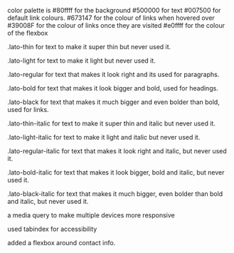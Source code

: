 color palette is
#80ffff for the background
#500000 for text
#007500 for default link colours.
#673147 for the colour of links when hovered over
#39008F for the colour of links once they are visited
#e0ffff for the colour of the flexbox


.lato-thin for text to make it super thin but never used it.

.lato-light for text to make it light but never used it.

.lato-regular for text that makes it look right and its used for paragraphs.

.lato-bold for text that makes it look bigger and bold, used for headings.

.lato-black for text that makes it much bigger and even bolder than bold, used for links.

.lato-thin-italic for text to make it super thin and italic but never used it.

.lato-light-italic for text to make it light and italic but never used it.

.lato-regular-italic for text that makes it look right and italic, but never used it.

.lato-bold-italic for text that makes it look bigger, bold and italic, but never used it.

.lato-black-italic for text that makes it much bigger, even bolder than bold and italic, but never used it.

a media query to make multiple devices more responsive

used tabindex for accessibility

added a flexbox around contact info.
